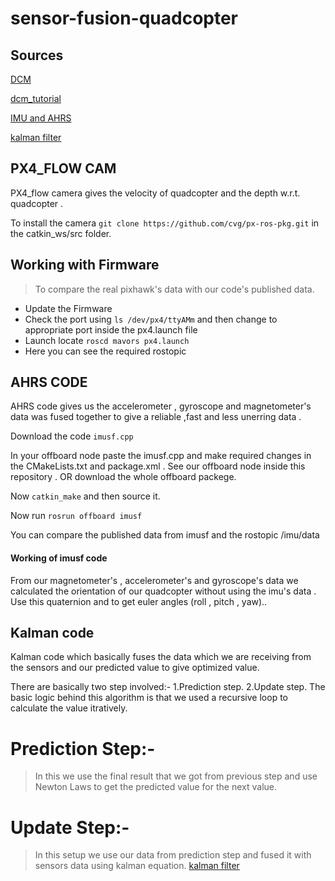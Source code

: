 # sensor-fusion-quadcopter

## Sources

[DCM](http://www.starlino.com/wp-content/uploads/data/dcm_tutorial/Starlino_DCM_Tutorial_01.pdf)

[dcm_tutorial](http://www.starlino.com/dcm_tutorial.html)

[IMU and AHRS](http://x-io.co.uk/open-source-imu-and-ahrs-algorithms/)

[kalman filter](http://www.bzarg.com/p/how-a-kalman-filter-works-in-pictures/)

## PX4_FLOW CAM

PX4_flow camera gives the velocity of quadcopter and the depth w.r.t. quadcopter . 

To install the camera `git clone https://github.com/cvg/px-ros-pkg.git` in the catkin_ws/src folder.


## Working with Firmware
> To compare the real pixhawk's data with our code's published data.

* Update the Firmware
* Check the port using `ls /dev/px4/ttyAMm` and then change to appropriate port inside the px4.launch file
* Launch locate `roscd mavors px4.launch`
* Here you can see the required rostopic 

## AHRS CODE

AHRS code gives us the accelerometer , gyroscope and magnetometer's data was fused together to give a reliable ,fast and less unerring data .

Download the code `imusf.cpp`

In your offboard node paste the imusf.cpp and make required changes in the CMakeLists.txt and package.xml . See our offboard node inside this repository . OR download the whole offboard packege.

Now `catkin_make` and then source it.

Now run `rosrun offboard imusf` 

You can compare the published data from imusf and the rostopic /imu/data

#### Working of imusf code

From our magnetometer's , accelerometer's and gyroscope's data we calculated the orientation of our quadcopter without using the imu's data . Use this quaternion and to get euler angles (roll , pitch , yaw)..

## Kalman code

Kalman code which basically fuses the data which we are receiving from the sensors and our predicted value to give optimized value.

There are basically two step involved:-
1.Prediction step.
2.Update step.
The basic logic behind this algorithm is that we used a recursive loop to calculate the value itratively.

# Prediction Step:-
> In this we use the final result that we got from previous step and use Newton Laws to get the predicted value for  the next value.

# Update Step:-
> In this setup we use our data from prediction step and fused it with sensors data using kalman equation.
[kalman filter](http://www.bzarg.com/p/how-a-kalman-filter-works-in-pictures/ )
